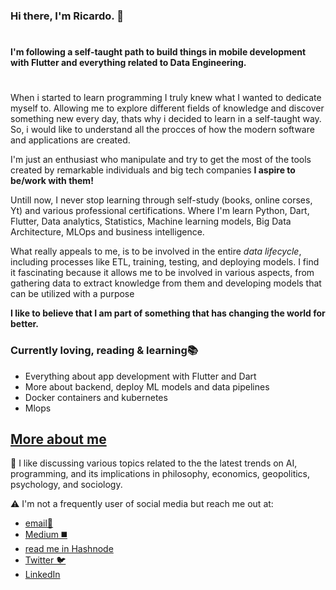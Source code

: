 ### Hi there, I'm Ricardo. 👋
#
#### I'm following a self-taught path to build things in mobile development with Flutter and everything related to Data Engineering.
#
When i started to learn programming I truly knew what I wanted to dedicate myself to. Allowing me to explore different fields of knowledge and discover something new every day, thats why i decided to learn in a self-taught way. So, i would like to understand all the procces of how the modern software and applications are created.

I'm just an enthusiast who manipulate and try to get the most of the tools created by remarkable individuals and big tech companies **I aspire to be/work with them!**

Untill now, I never stop learning through self-study (books, online corses, Yt) and various professional certifications. Where I'm learn Python, Dart, Flutter, Data analytics, Statistics, Machine learning models, Big Data Architecture, MLOps and business intelligence.

What really appeals to me, is to be involved in the entire *data lifecycle*, including processes like ETL, training, testing, and deploying models. I find it fascinating because it allows me to be involved in various aspects, from gathering data to extract knowledge from them and developing models that can be utilized with a purpose

**I like to believe that I am part of something that has changing the world for better.**

### Currently loving, reading & learning📚
- Everything about app development with Flutter and Dart
- More about backend, deploy ML models and data pipelines
- Docker containers and kubernetes
- Mlops

## [More about me](https://ricardobrein.github.io/about)

💬 I like discussing various topics related to the the latest trends on AI, programming, and its implications in philosophy, economics, geopolitics, psychology, and sociology.

⚠️ I'm not a frequently user of social media
but reach me out at:
- [email📧](mailto:ricardobreindembache@gmail.com)
- [Medium ◼️](https://medium.com/@ricardobrein)
- [read me in Hashnode](https://ricardobrein.hashnode.dev)
- [Twitter 🐦](https://twitter.com/ricardobrein)
- [LinkedIn](https://www.linkedin.com/in/ricardo-breindembache/)

<!--
**ricardobrein/ricardobrein** is a ✨ _special_ ✨ repository because its `README.md` (this file) appears on your GitHub profile.

Here are some ideas to get you started:

- 🔭 I’m currently working on ...
- 🌱 I’m currently learning ...
- 👯 I’m looking to collaborate on ...
- 🤔 I’m looking for help with ...
- 💬 Ask me about ...
- 📫 How to reach me: ...
- 😄 Pronouns: ...
- ⚡ Fun fact: ...
-->

